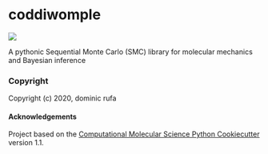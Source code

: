 coddiwomple
==============================
[//]: # (Badges)
[//]: # (Badges)
![](https://github.com/dominicrufa/gitacttest/workflows/ci/badge.svg)

A pythonic Sequential Monte Carlo (SMC) library for molecular mechanics and Bayesian inference

### Copyright

Copyright (c) 2020, dominic rufa


#### Acknowledgements
 
Project based on the 
[Computational Molecular Science Python Cookiecutter](https://github.com/molssi/cookiecutter-cms) version 1.1.
